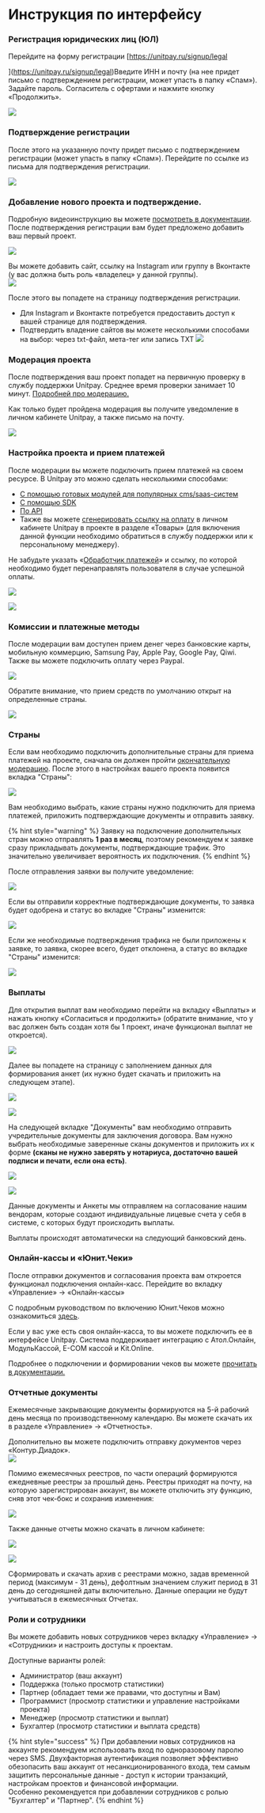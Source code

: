 # Инструкция по интерфейсу

### **Регистрация юридических лиц \(ЮЛ\)**

Перейдите на форму регистрации [https://unitpay.ru/signup/legal  
  
](https://unitpay.ru/signup/legal)Введите ИНН и почту \(на нее придет письмо с подтверждением регистрации, может упасть в папку «Спам»\). Задайте пароль.  Согласитель с офертами и нажмите кнопку «Продолжить».

![](https://lh6.googleusercontent.com/1mgnKzHnzDNI-cZ_1WcHO6Q_Q4hFKrDQYTl6VsmZZ6o-j0Mc_RIy7m2GC88HvMExdXBO3iiEx9ZQSylZ7WXxhoDkOyFLHHT8AkAgFkoOLDCQV0lMu3_k38rVIYCPtkPkMkbaxxx8)

### **Подтверждение регистрации**

После этого на указанную почту придет письмо с подтверждением регистрации \(может упасть в папку «Спам»\). Перейдите по ссылке из письма для подтверждения регистрации. 

![](https://lh3.googleusercontent.com/nV6UYfAwCtUYungt0qUP9rxmp531SSPtxJpF7inflvC6JsEaDVRltTmBGJrnQKAkN7Ov8ZVhtiHZRY83RD-KeLkiicpaum32-6EMqTubNCMW-jM476KDJOzCB0_9EM6xo6-S87O4)

### **Добавление нового проекта и подтверждение.**

Подробную видеоинструкцию вы можете [посмотреть в документации](https://help.unitpay.ru/first_steps/adding-project).  
После подтверждения регистрации вам будет предложено добавить ваш первый проект.

![](https://lh4.googleusercontent.com/i-MXSdNZtd_zRRZVcEMtc7SYyhKRU_O9KM23khe2LRm8WISpqj10uzBiJGKXD6VzT1ENtCuXE7W2I27uT8lPtGsZ4P4MngYHvCFlZ1RldVPrrFdjEd8pCKi21KC6O0eQGaeNsikz)

Вы можете добавить сайт, ссылку на Instagram или группу в Вконтакте \(у вас должна быть роль «владелец» у данной группы\).  
![](https://lh3.googleusercontent.com/19mlIOtmdIMW45kFycWdHlEX_yX9UWy5OmoU23uAn2MenuIJpaoZMq893CJQa5wGXXIZNI2O971FHQNiU7bjSMLjKRQNBmZn7AqnnqcXIU9X3pW8TDN17DWhRGLjZt71AHT_uG7m)  


После этого вы попадете на страницу подтверждения регистрации. 

* Для Instagram и Вконтакте потребуется предоставить доступ к вашей странице для подтверждения. 
* Подтвердить владение сайтов вы можете несколькими способами на выбор: через txt-файл, мета-тег или запись TXT ![](https://lh4.googleusercontent.com/Byckrf7VDcm0x2OXzuX2ZLMrDXujUa3NRrHhEgY_c0F9fecgCA7DtDuLIHT-fkYOgIgtViipjR88RiXpX02n4gAxFOHe5wgHimzY9W6Szae7fUCcpMb5uKKaVOeBf7Cjqt9_tM45)

### **Модерация проекта**

После подтверждения ваш проект попадет на первичную проверку в службу поддержки Unitpay. Среднее время проверки занимает 10 минут. [Подробней про модерацию.](https://help.unitpay.ru/first_steps/moderation)

Как только будет пройдена модерация вы получите уведомление в личном кабинете Unitpay, а также письмо на почту.

![](https://lh3.googleusercontent.com/ryaUmygRvn84FMain-5T_oDQdg0R8k-a54UVqTdA88QHgofM10qplSe8eRQdkH4b_r_KV_w8GTTXfZJEc6Ryet8q0Rzpsq6zyUl3JHuUQvUIvgU2knV4tKQWYE5JfkRWPJL2YkpA)

### Настройка проекта и прием платежей

После модерации вы можете подключить прием платежей на своем ресурсе. В Unitpay это можно сделать несколькими способами:

* [С помощью готовых модулей для популярных cms/saas-систем ](https://help.unitpay.ru/modules/cms-modules)
* [С помощью SDK ](https://help.unitpay.ru/modules/unitpay-sdk)
* [По API](https://help.unitpay.ru/payments/create-payment-easy) 
* Также вы можете [сгенерировать ссылку на оплату](https://help.unitpay.ru/payments/payment-links) в личном кабинете Unitpay в проекте в разделе «Товары» \(для включения данной функции необходимо обратиться в службу поддержки или к персональному менеджеру\).

Не забудьте указать «[Обработчик платежей](https://help.unitpay.ru/payments/payment-handler)» и ссылку, по которой необходимо будет перенаправлять пользователя в случае успешной оплаты.

![](https://lh6.googleusercontent.com/0dhL2Zry6u8pPtMgClMknxkxR7q6hatc3KKAtVvk-pIIc9i_3nB9X99TiQpC9kW8LUlyRaIJkOrkteXp1oSojtBgK2OdRUoQpekuv3xR1io4WKak-uuwUeid2ogrjpWmwyxBPugh)

![](https://lh5.googleusercontent.com/YuJ3UDmBKYMKC5JjUhJb7nBFUVcidBsi2V58LKSqOQJjVylBqYFMw4xBWuTILGJkmSqTP14JHj1b0hjFZ4sYgciAtQ2W3Cy2m4FXslrHqepOYowFP6MAoVMpNgjUbdmkRnWtPfek)

### Комиссии и платежные методы

После модерации вам доступен прием денег через банковские карты, мобильную коммерцию, Samsung Pay, Apple Pay, Google Pay, Qiwi. Также вы можете подключить оплату через Paypal.

![](https://lh3.googleusercontent.com/GvHlTe8o7ZI_z3SrJSWFacTQcmlzM7A7Yzr7wfNQbZHbaTZb_iqiirXHzAB9fkCokTFOdWSs9ZwKFLmiJZOx8Z_PtXIe1-rN4EooGk-koR8DkLobQHaMUDnsZNtEmRR0ZBStXJN8)

Обратите внимание, что прием средств по умолчанию открыт на определенные страны. 

![](../.gitbook/assets/image%20%2870%29.png)

### **Страны**

Если вам необходимо подключить дополнительные страны для приема платежей на проекте, сначала он должен пройти [окончательную модерацию](https://help.unitpay.ru/first_steps/moderation#okonchatelnaya-moderaciya-proekta). После этого в настройках вашего проекта появится вкладка "Страны":  


![](../.gitbook/assets/image%20%2873%29.png)

Вам необходимо выбрать, какие страны нужно подключить для приема платежей, приложить подтверждающие документы и отправить заявку. 

{% hint style="warning" %}
Заявку на подключение дополнительных стран можно отправлять **1 раз в месяц**, поэтому рекомендуем к заявке сразу прикладывать документы, подтверждающие трафик. Это значительно увеличивает вероятность их подключения.
{% endhint %}

После отправления заявки вы получите уведомление:

![](../.gitbook/assets/image%20%2871%29.png)

Если вы отправили корректные подтверждающие документы, то заявка будет одобрена и статус во вкладке "Страны" изменится:

![](../.gitbook/assets/image-20210802-141743.png)

Если же необходимые подтверждения трафика не были приложены к заявке, то заявка, скорее всего, будет отклонена, а статус во вкладке "Страны" изменится:

![](../.gitbook/assets/bezymyannyi.png)

### Выплаты

Для открытия выплат вам необходимо перейти на вкладку «Выплаты» и нажать кнопку «Согласиться и продолжить» \(обратите внимание, что у вас должен быть создан хотя бы 1 проект, иначе функционал выплат не откроется\). 

![](../.gitbook/assets/image%20%2859%29.png)

Далее вы попадете на страницу с заполнением данных для формирования анкет \(их нужно будет скачать и приложить на следующем этапе\). 

![](../.gitbook/assets/image%20%2863%29.png)

![](https://lh6.googleusercontent.com/S6L_ZdIGEiXer4pZDq1MeCijFRilYcOdlgCZYyMhsUiCoN5KtAWUnr9U-otw_MXUXXJjb1x8SpBBWHi79XZCBy8HNzpjmVov_L4W6Z7bOYyI8aH7yAQwqR4DTl3-4rh3bKnDaCRl)

На следующей вкладке "Документы" вам необходимо отправить учредительные документы для заключения договора. Вам нужно выбрать необходимые заверенные сканы документов и приложить их к форме **\(сканы не нужно заверять у нотариуса, достаточно вашей подписи и печати, если она есть\)**.

![](../.gitbook/assets/image%20%2861%29.png)

![](../.gitbook/assets/image%20%2858%29.png)

Данные документы и Анкеты мы отправляем на согласование нашим вендорам, которые создают индивидуальные лицевые счета у себя в системе, с которых будут происходить выплаты.

Выплаты происходят автоматически на следующий банковский день.

### Онлайн-кассы и «Юнит.Чеки»

После отправки документов и согласования проекта вам откроется функционал подключения онлайн-касс. Перейдите во вкладку «Управление» → «Онлайн-кассы»

С подробным руководством по включению Юнит.Чеков можно ознакомиться [здесь](https://help.unitpay.ru/online-cash-register/unit.receipts).

Если у вас уже есть своя онлайн-касса, то вы можете подключить ее в интерфейсе Unitpay. Система поддерживает интеграцию с Атол.Онлайн, МодульКассой, E-COM кассой и Kit.Online.  
  
Подробнее о подключении и формировании чеков вы можете [прочитать в документации.](https://help.unitpay.ru/online-cash-register)

### Отчетные документы

Ежемесячные закрывающие документы формируются на 5-й рабочий день месяца по производственному календарю. Вы можете скачать их в разделе «Управление» -&gt; «Отчетность».  
  
Дополнительно вы можете подключить отправку документов через «Контур.Диадок».  
![](https://lh5.googleusercontent.com/_f9oiOw-qisDhOmI2shpYvSnnnqZGGNhRd9HTWpKgoF4YiSiMzNCMKmNpI3d5UrMFWlPrT6lvcEy9rC2XgMpE346DrsWH6DYAMqMSmiWC-EdlSw5IhWo174TOMZagMVZ2pnYe1Sh)

Помимо ежемесячных реестров,  по части операций формируются ежедневные реестры за прошлый день. Реестры приходят на почту, на которую зарегистрирован аккаунт, вы можете отключить эту функцию, сняв этот чек-бокс и сохранив изменения:

![](../.gitbook/assets/image%20%2880%29.png)

 Также данные отчеты можно скачать в личном кабинете:

![](../.gitbook/assets/image%20%2850%29.png)

![](../.gitbook/assets/image%20%2851%29.png)

Сформировать и скачать архив с реестрами можно, задав временной период \(максимум - 31 день\), дефолтным значением служит период в 31 день до сегодняшней даты включительно. Данные операции не будут учитываться в ежемесячных Отчетах.

### Роли и сотрудники

Вы можете добавить новых сотрудников через вкладку «Управление» → «Сотрудники» и настроить доступы к проектам.

Доступные варианты ролей:

* Администратор \(ваш аккаунт\)
* Поддержка \(только просмотр статистики\)
* Партнер \(обладает теми же правами, что доступны и Вам\)
* Программист \(просмотр статистики и управление настройками проекта\)
* Менеджер \(просмотр статистики и выплат\)
* Бухгалтер \(просмотр статистики и выплата средств\)

{% hint style="success" %}
При добавлении новых сотрудников на аккаунте рекомендуем использовать вход по одноразовому паролю через SMS. Двухфакторная аутентификация позволяет эффективно обезопасить ваш аккаунт от несанкционированного входа, тем самым защитить персональные данные - доступ к истории транзакций, настройкам проектов и финансовой информации.  
Особенно рекомендуется при добавлении сотрудников с ролью "Бухгалтер" и "Партнер".
{% endhint %}

